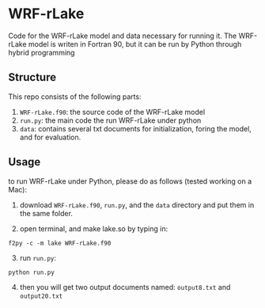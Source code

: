 # WRF-rLake

Code for the WRF-rLake model and data necessary for running it.
The WRF-rLake model is writen in Fortran 90, but it can be run by Python through hybrid programming

## Structure
This repo consists of the following parts:
1. `WRF-rLake.f90`: the source code of the WRF-rLake model
2. `run.py`: the main code the run WRF-rLake under python
3. `data`: contains several txt documents for initialization, foring the model, and for evaluation.

## Usage
to run WRF-rLake under Python, please do as follows (tested working on a Mac):
1.  download `WRF-rLake.f90`, `run.py`, and the `data` directory and put them in the same folder. 

2. open terminal, and make lake.so by typing in: 
```
f2py -c -m lake WRF-rLake.f90
```
3. run `run.py`: 
```
python run.py
```

4. then you will get two output documents named: `output8.txt` and `output20.txt`
